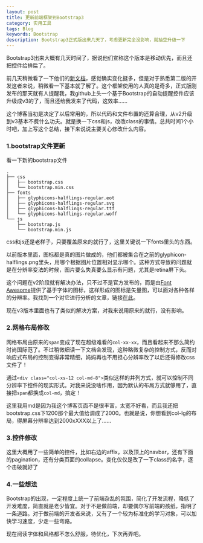 ```yaml
---
layout: post
title: 更新前端框架到Bootstrap3
category: 实用工具
tags: Blog
keywords: Bootstrap
description: Bootstrap3正式版出来几天了，考虑更新完全没影响，就抽空升级一下
---
```


Bootstrap3出来大概有几天时间了，据说他们宣称这个版本是移动优先，而且还把控件给排扁了。

前几天稍微看了一下他们的[新文档](http://getbootstrap.com)，感觉确实变化挺多，但是对于熟悉第二版的开发这者来说，稍微看一下基本就了解了。这个框架使用的人真的是奇多，正式版刚发布的那天就有人提醒我，我github上头一个基于Bootstrap的自动提醒控件应该升级成v3的了，而且还给我发来了代码，这效率……

这个博客当初是决定了以后常用的，所以代码和文件布置的还算合理，从v2升级到v3基本不费什么功夫。就是换一下css和js，改改class的事情。总共时间1个小时吧，加上写这个总结，接下来说说主要关心修改什么内容。

### 1.bootstrap文件更新

看一下新的bootstrap文件

    .
    ├── css
    │   ├── bootstrap.css
    │   └── bootstrap.min.css
    ├── fonts
    │   ├── glyphicons-halflings-regular.eot
    │   ├── glyphicons-halflings-regular.svg
    │   ├── glyphicons-halflings-regular.ttf
    │   └── glyphicons-halflings-regular.woff
    └── js
        ├── bootstrap.js
        └── bootstrap.min.js

css和js还是老样子，只要覆盖原来的就行了，这里关键说一下fonts里头的东西。

以前版本里面，图标都是真的图片做成的，他们都被集合在之前的glyphicon-halflings.png里头，用哪个根据图片位置相对显示哪个。这种方式导致的问题就是在分辨率变法的时候，图片要么失真要么显示有问题，尤其是retina屏下头。

这个问题在v2阶段就有解决办法，只不过不是官方发布的，而是由[Font Awesome](http://fortawesome.github.io/Font-Awesome/)提供了基于字体的图标，这样形成的图标是矢量图，可以面对各种各样的分辨率。我找到一个对它进行分析的文章，链接[在此](http://www.cnblogs.com/zhengenru2008/archive/2013/04/12/3016659.html)。

现在v3版本里面也有了类似的解决方案，对我来说用原来的就行，没有影响。

### 2.网格布局修改

网格布局由原来的`span`变成了现在超级难看的`col-xx-xx`，而且看起来不那么简约时尚国际范了。不过稍微细读一下文档会发现，这种略微复杂的控制方式，反而对响应式布局的控制变得非常精细，妈妈再也不用担心分辨率改了以后还得修改css文件了！

通过`<div class="col-xs-12 col-md-8">`类似这样的并列方式，就可以控制不同分辨率下控件的现实形式。对我来说没啥作用，因为默认的布局方式就够用了，直接把`span`都换成`col-md`，搞定！

这里我用md是因为我这个博客页面不是很丰富，太宽不好看，而且我还把bootstrap.css下1200那个最大值给调成了2000。也就是说，你想看到col-lg的布局，得屏幕分辨率达到2000xXXX以上了……

### 3.控件修改

这里大概用了一些简单的控件，比如右边的affix，以及顶上的navbar，还有下面的pagination，还有分类页面的collapse。变化仅仅是改了一下class的名字，逐个击破就好了

### 4.一些想法

Bootstrap的出现，一定程度上统一了前端杂乱的氛围，简化了开发流程，降低了开发难度，简直就是老少皆宜。对于不是做前端，却要偶尔写前端的孩纸，指明了一条道路。对于做前端的开发者来说，又有了一个较为标准化的学习对象，可以加快学习速度，少走一些弯路。

现在阅读字体和风格都不怎么舒服，待优化，下次再弄吧。





